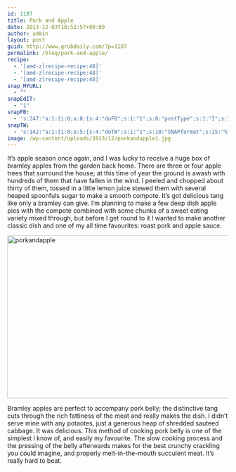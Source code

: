 ```yaml
---
id: 1187
title: Pork and Apple
date: 2013-12-03T18:52:57+00:00
author: admin
layout: post
guid: http://www.grubdaily.com/?p=1187
permalink: /blog/pork-and-apple/
recipe:
  - '[amd-zlrecipe-recipe:48]'
  - '[amd-zlrecipe-recipe:48]'
  - '[amd-zlrecipe-recipe:48]'
snap_MYURL:
  - ""
snapEdIT:
  - "1"
snapFB:
  - 's:247:"a:1:{i:0;a:8:{s:4:"doFB";s:1:"1";s:8:"postType";s:1:"I";s:10:"AttachPost";s:1:"2";s:10:"SNAPformat";s:51:"New post (%TITLE%) has been published on %SITENAME%";s:9:"isAutoImg";s:1:"A";s:8:"imgToUse";b:0;s:9:"isAutoURL";s:1:"A";s:8:"urlToUse";b:0;}}";'
snapTW:
  - 's:142:"a:1:{i:0;a:5:{s:4:"doTW";s:1:"1";s:10:"SNAPformat";s:15:"%TITLE% - %URL%";s:8:"attchImg";s:1:"1";s:9:"isAutoImg";s:1:"A";s:8:"imgToUse";b:0;}}";'
image: /wp-content/uploads/2013/12/porkandapple1.jpg
---
```

It&#8217;s apple season once again, and I was lucky to receive a huge box of bramley apples from the garden back home. There are three or four apple trees that surround the house; at this time of year the ground is awash with hundreds of them that have fallen in the wind. I peeled and chopped about thirty of them, tossed in a little lemon juice stewed them with several heaped spoonfuls sugar to make a smooth compote. It&#8217;s got delicious tang like only a bramley can give. I&#8217;m planning to make a few deep dish apple pies with the compote combined with some chunks of a sweet eating variety mixed through, but before I get round to it I wanted to make another classic dish and one of my all time favourites: roast pork and apple sauce.

[<img src="http://www.grubdaily.com/wp-content/uploads/2013/12/porkandapple.jpg" alt="porkandapple" width="555" height="370" class="aligncenter size-full wp-image-1191" srcset="http://www.grubdaily.com/wp-content/uploads/2013/12/porkandapple.jpg 3669w, http://www.grubdaily.com/wp-content/uploads/2013/12/porkandapple-300x200.jpg 300w, http://www.grubdaily.com/wp-content/uploads/2013/12/porkandapple-1024x682.jpg 1024w" sizes="(max-width: 555px) 100vw, 555px" />](http://www.grubdaily.com/wp-content/uploads/2013/12/porkandapple.jpg) 

Bramley apples are perfect to accompany pork belly; the distinctive tang cuts through the rich fattiness of the meat and really makes the dish. I didn&#8217;t serve mine with any potaotes, just a generous heap of shredded sauteed cabbage. It was delicious. This method of cooking pork belly is one of the simplest I know of, and easily my favourite. The slow cooking process and the pressing of the belly afterwards makes for the best crunchy crackling you could imagine, and properly melt-in-the-mouth succulent meat. It&#8217;s really hard to beat.